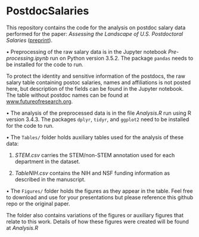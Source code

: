 # PostdocSalaries

This repository contains the code for the analysis on postdoc salary data performed for the paper: *Assessing the Landscape of U.S. Postdoctoral Salaries* ([preprint](https://www.biorxiv.org/content/early/2017/12/03/227694)).

• Preprocessing of the raw salary data is in the Jupyter notebook _Pre-processing.ipynb_ run on Python version 3.5.2. The package `pandas` needs to be installed for the code to run.

To protect the identity and sensitive information of the postdocs, the raw salary table containing postoc salaries, names and affiliations is not posted here, but description of the fields can be found in the Jupyter notebook. The table without postdoc names can be found at www.futureofresearch.org.

• The analysis of the preprocessed data is in the file _Analysis.R_ run using R version 3.4.3. The packages `dplyr`, `tidyr`, and `ggplot2` need to be installed for the code to run.

• The `Tables/` folder holds auxiliary tables used for the analysis of these data: 

1. _STEM.csv_ carries the STEM/non-STEM annotation used for each department in the dataset.

2. _TableNIH.csv_ contains the NIH and NSF funding information as described in the manuscript.

• The `Figures/` folder holds the figures as they appear in the table. Feel free to download and use for your presentations but please reference this github repo or the original paper.

The folder also contains variations of the figures or auxiliary figures that relate to this work. Details of how these figures were created will be found at _Analysis.R_



